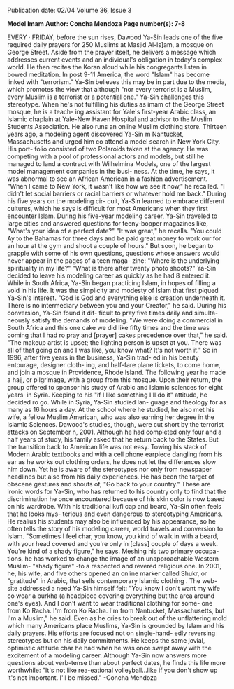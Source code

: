 Publication date: 02/04
Volume 36, Issue 3

**Model Imam**
**Author: Concha Mendoza**
**Page number(s): 7-8**

EVERY · FRIDAY, before the sun rises,
Dawood Ya-Sin leads one of the five
required daily prayers for 250 Muslims at
Masjid Al-ls]am, a mosque on George
Street. Aside from the prayer itself, he
delivers a message which addresses current
events and an individual's obligation in
today's complex world. He then recites the
Koran aloud while his congregants listen in
bowed meditation.
In post 9-11 America, the word "Islam"
has become linked with "terrorism." Ya-Sin
believes this may be in part due to the
media, which promotes the view that
although "nor every terrorist is a Muslim,
every Muslim is a terrorist or a potential
one." Ya-Sin challenges this stereotype.
When he's not fulfilling his duties as imam
of the George Street mosque, he is a teach-
ing assistant for Yale's first-year Arabic
class, an Islamic chaplain at Yale-New
Haven Hospital and advisor to the Muslim
Students Association. He also runs an
online Muslim clothing store.
Thirteen years ago, a modeling agent
discovered
Ya-Sin
m
Nantucket,
Massachusetts and urged him co attend a
model search in New York City. His port-
folio consisted of two Polaroids taken at the
agency. He was competing with a pool of
professional actors and models, but still he
managed
to
land a
contract with
Wilhelmina Models, one of the largest
model management companies in the busi-
ness. At the time, he says, it was abnormal
to see an African American in a fashion
advertisement. "When I came to New
York, it wasn't like how we see it now," he
recalled. "I didn't let social barriers or racial
barriers or whatever hold me back."
During his five years on the modeling cir-
cuit, Ya-Sin learned to embrace different
cultures, which he says is difficult for most
Americans when they first encounter Islam.
During his five-year modeling career,
Ya-Sin traveled to large cities and answered
questions for teeny-bopper magazines like,
"What's your idea of a perfect date?" "It
was great," he recalls. "You could Ay to the
Bahamas for three days and be paid great
money to work our for an hour at the gym
and shoot a couple of hours." But soon, he
began to grapple with some of his own
questions, questions whose answers would
never appear in the pages of a teen maga-
zine: "Where is the underlying spirituality
in my life?" "What is there after twenty
photo shoots?" Ya-Sin decided to leave his
modeling career as quickly as he had
8
entered it. While in South Africa, Ya-Sin
began practicing Islam, in hopes of filling a
void in his life.
It was the simplicity and modesty of
Islam that first piqued Ya-Sin's interest.
"God is God and everything else is creation
underneath it. There is no intermediary
between you and your Creator," he said.
During his conversion, Ya-Sin found it dif-
ficult to pray five times daily and simulta-
neously satisfy the demands of modeling.
"We were doing a commercial in South
Africa and this one cake we did like fifty
times and the time was coming that I had
ro pray and [prayer] cakes precedence over
that," he said. "The makeup artist is upset;
the lighting person is upset at you. There
was all of that going on and I was like, you
know what? It's not worth it." So in 1996,
after five years in the business, Ya-Sin trad-
ed in his beauty entourage, designer cloth-
ing, and half-fare plane tickets, to come
home, and join a mosque in Providence,
Rhode Island. The following year he made
a hajj, or pilgrimage, with a group from
this mosque. Upon their return, the group
offered to sponsor his study of Arabic and
Islamic sciences for eight years· in Syria.
Keeping to his "if I like something I'll do
it" attitude, he decided ro go.
While in Syria, Ya-Sin studied lan-
guage and theology for as many as 16 hours
a day. At the school where he studied, he
also met his wife, a fellow Muslim
American, who was also earning her degree
in the Islamic Sciences. Dawood's studies,
though, were cut short by the terrorist
attacks on September n, 2001. Although he
had completed only four and a half years of
study, his family asked that he return back
to the States. But the transition back to
American life was not easy. Towing his
stack of Modern Arabic textbooks and with
a cell phone earpiece dangling from his ear
as he works out clothing orders, he does
not let the differences slow him down. Yet
he is aware of the stereotypes nor only from
newspaper headlines but also from his daily
experiences. He has been the target of
obscene gestures and shouts of, "Go back
to your country." These are ironic words
for Ya-Sin, who has returned to his country
only to find that the discrimination he
once encountered because of his skin color
is now based on his wardrobe.
With his traditional kufi cap and
beard, Ya-Sin often feels that he looks mys-
terious and even dangerous to stereotyping
Americans. He realius his students may
also be influenced by his appearance, so he
often tells the story of his modeling career,
world travels and conversion to Islam.
"Sometimes I feel char, you know, you kind
of walk in with a beard, with your head
covered and you're only in [class] couple of
days a week. You're kind of a shady figure,"
he says. Meshing his two primary occupa-
tions, he has worked to change the image
of an unapproachable Western Muslim-
"shady figure" -to a respected and revered
religious one. In 2001, he, his wife, and five
others opened an online marker called
Shukr, or "gratitude" in Arabic, that sells
contemporary Islamic clothing . The web-
site addressed a need Ya-Sin himself felt:
"You know I don't want my wife co wear a
burkha (a headpiece covering everything
but the area around one's eyes). And I don't
want to wear traditional clothing for some-
one
from
Ko
Racha.
I'm
from Ko Racha. I'm from Nantucket,
Massachusetts, but I'm a Muslim," he said.
Even as he cries to break out of the
unflattering
mold
which
many
Americans place Muslims, Ya-Sin is
grounded by Islam and his daily prayers.
His efforts are focused not on single-hand-
edly reversing stereotypes but on his daily
commitments. He keeps the same jovial,
optimistic attitude char he had when he
was once swept away with the excitement
of a modeling career. Although Ya-Sin now
answers more questions about verb-tense
than about perfect dates, he finds this life
more worthwhile: "It's not like rea-eational
volleyball...like if you don't show up it's not
important. I'll be missed."
-Concha Mendoza